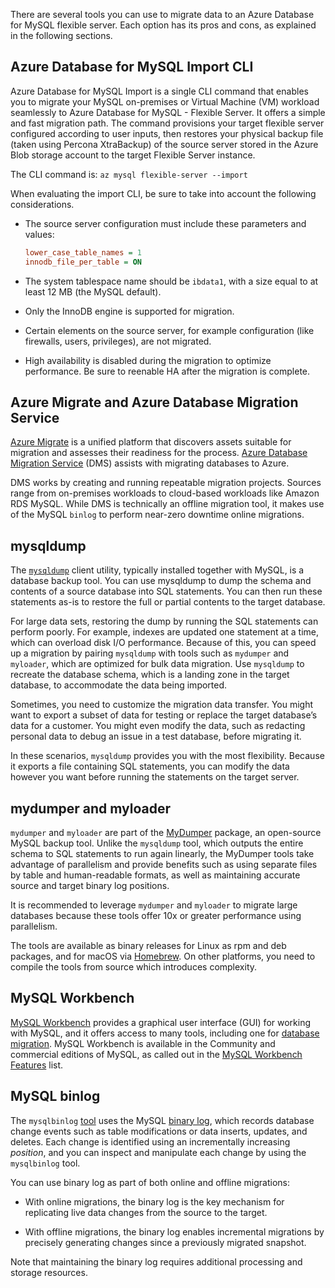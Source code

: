 There are several tools you can use to migrate data to an Azure Database for MySQL flexible server. Each option has its pros and cons, as explained in the following sections.

## Azure Database for MySQL Import CLI 

Azure Database for MySQL Import is a single CLI command that enables you to migrate your MySQL on-premises or Virtual Machine (VM) workload seamlessly to Azure Database for MySQL - Flexible Server. It offers a simple and fast migration path. The command provisions your target flexible server configured according to user inputs, then restores your physical backup file (taken using Percona XtraBackup) of the source server stored in the Azure Blob storage account to the target Flexible Server instance. 

The CLI command is: `az mysql flexible-server --import`

When evaluating the import CLI, be sure to take into account the following considerations. 

- The source server configuration must include these parameters and values: 

  ```ini
  lower_case_table_names = 1 
  innodb_file_per_table = ON 
  ```

- The system tablespace name should be `ibdata1`, with a size equal to at least 12 MB (the MySQL default). 

- Only the InnoDB engine is supported for migration. 

- Certain elements on the source server, for example configuration (like firewalls, users, privileges), are not migrated. 

- High availability is disabled during the migration to optimize performance. Be sure to reenable HA after the migration is complete.

## Azure Migrate and Azure Database Migration Service

[Azure Migrate](https://azure.microsoft.com/products/azure-migrate/) is a unified platform that discovers assets suitable for migration and assesses their readiness for the process. [Azure Database Migration Service](https://azure.microsoft.com/en-us/products/database-migration) (DMS) assists with migrating databases to Azure. 

DMS works by creating and running repeatable migration projects. Sources range from on-premises workloads to cloud-based workloads like Amazon RDS MySQL. While DMS is technically an offline migration tool, it makes use of the MySQL `binlog` to perform near-zero downtime online migrations. 

## mysqldump

The [`mysqldump`](https://dev.mysql.com/doc/refman/8.0/en/mysqldump.html) client utility, typically installed together with MySQL, is a database backup tool. You can use mysqldump to dump the schema and contents of a source database into SQL statements. You can then run these statements as-is to restore the full or partial contents to the target database. 

For large data sets, restoring the dump by running the SQL statements can perform poorly. For example, indexes are updated one statement at a time, which can overload disk I/O performance. Because of this, you can speed up a migration by pairing `mysqldump` with tools such as `mydumper` and `myloader`, which are optimized for bulk data migration. Use `mysqldump` to recreate the database schema, which is a landing zone in the target database, to accommodate the data being imported. 

Sometimes, you need to customize the migration data transfer. You might want to export a subset of data for testing or replace the target database’s data for a customer. You might even modify the data, such as redacting personal data to debug an issue in a test database, before migrating it. 

In these scenarios, `mysqldump` provides you with the most flexibility. Because it exports a file containing SQL statements, you can modify the data however you want before running the statements on the target server.

## mydumper and myloader

`mydumper` and `myloader` are part of the [MyDumper](https://github.com/mydumper/mydumper) package, an open-source MySQL backup tool. Unlike the `mysqldump` tool, which outputs the entire schema to SQL statements to run again linearly, the MyDumper tools take advantage of parallelism and provide benefits such as using separate files by table and human-readable formats, as well as maintaining accurate source and target binary log positions. 

It is recommended to leverage `mydumper` and `myloader` to migrate large databases because these tools offer 10x or greater performance using parallelism. 

The tools are available as binary releases for Linux as rpm and deb packages, and for macOS via [Homebrew](https://brew.sh/). On other platforms, you need to compile the tools from source which introduces complexity.

## MySQL Workbench 

[MySQL Workbench](https://www.mysql.com/products/workbench/) provides a graphical user interface (GUI) for working with MySQL, and it offers access to many tools, including one for [database migration](https://www.mysql.com/products/workbench/migrate/). MySQL Workbench is available in the Community and commercial editions of MySQL, as called out in the [MySQL Workbench Features](https://www.mysql.com/products/workbench/features.html) list.

## MySQL binlog

The `mysqlbinlog` [tool](https://dev.mysql.com/doc/refman/8.0/en/mysqlbinlog.html) uses the MySQL [binary log](https://dev.mysql.com/doc/refman/8.0/en/binary-log.html), which records database change events such as table modifications or data inserts, updates, and deletes. Each change is identified using an incrementally increasing *position*, and you can inspect and manipulate each change by using the `mysqlbinlog` tool. 

You can use binary log as part of both online and offline migrations: 

- With online migrations, the binary log is the key mechanism for replicating live data changes from the source to the target. 

- With offline migrations, the binary log enables incremental migrations by precisely generating changes since a previously migrated snapshot.  

Note that maintaining the binary log requires additional processing and storage resources. 